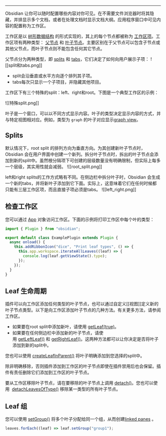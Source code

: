 
---
Obsidian 让你可以随时配置哪些内容对你可见。在不需要文件浏览器时将其隐藏，并排显示多个文档，或者在处理文档时显示文档大纲。应用程序窗口中可见内容的配置称为工作区。

工作区是以 [树形数据结构](https://en.wikipedia.org/wiki/Tree_(data_structure)) 的形式实现的，其上的每个节点都被称为 [工作区项](https://docs.obsidian.md/Reference/TypeScript+API/WorkspaceItem)。工作区项有两种类型： [父节点](https://docs.obsidian.md/Reference/TypeScript+API/WorkspaceParent) 和 [叶子节点](https://docs.obsidian.md/Reference/TypeScript+API/WorkspaceLeaf)。主要区别在于父节点可以包含子节点或其他父节点，而叶子节点则不能包含任何其它节点。

父节点分为两种类型，即 [splits](https://docs.obsidian.md/Reference/TypeScript+API/WorkspaceSplit) 和 [tabs](https://docs.obsidian.md/Reference/TypeScript+API/WorkspaceTabs)，它们决定了如何向用户展示子项：
![[split和tabs.png]]
- split会沿垂直或水平方向逐个排列其子项。
- tabs每次只显示一个子项目，并隐藏其他项目。

工作区下有三个特殊的split：left、right和root。下图是一个典型工作区的示例：

![[特殊split.png]]


叶子是一个窗口，可以以不同方式显示内容。叶子的类型决定显示内容的方式，并与特定视图相对应。例如，类型为 `graph` 的叶子对应显示[graph view](https://help.obsidian.md/Plugins/Graph+view)。

## Splits

默认情况下，root split 的排列方向为垂直方向。为其创建新叶子节点时，Obsidian 会在用户界面中创建一个新列。拆分叶子节点时，拆出的叶子节点会添加到新的split中。虽然根分隔项下可创建的层级数量没有明确限制，但实际上每多一个层级，其实用性就会减弱。
![[root_split.png]]

left和right splits的工作方式略有不同。在侧边栏中拆分叶子时，Obsidian 会生成一个新的tabs，并将新叶子添加到它下面。实际上，这意味着它们在任何时候都只能有三层工作区项，而且直接子项必须是tabs。
![[left_right.png]]
## 检查工作区

您可以通过 [App](https://docs.obsidian.md/Reference/TypeScript+API/App) 对象访问工作区。下面的示例将打印工作区中每个叶的类型：

```ts
import { Plugin } from "obsidian";

export default class ExamplePlugin extends Plugin {
  async onload() {
    this.addRibbonIcon("dice", "Print leaf types", () => {
      this.app.workspace.iterateAllLeaves((leaf) => {
        console.log(leaf.getViewState().type);
      });
    });
  }
}
```

## Leaf 生命周期

插件可以向工作区添加任何类型的叶子节点，也可以通过自定义[[视图]]定义新的叶子节点类型。以下是向工作区添加叶子节点的几种方法。有关更多方法，请参阅工作区。

- 如果要在root split中添加新叶，请使用 [getLeaf(true)](https://docs.obsidian.md/Reference/TypeScript+API/Workspace/getLeaf)。
- 如果要在任何侧边栏中添加新的叶子节点，请使用 [getLeftLeaf()](https://docs.obsidian.md/Reference/TypeScript+API/Workspace/getLeftLeaf) 和 [getRightLeaf()](https://docs.obsidian.md/Reference/TypeScript+API/Workspace/getRightLeaf)。这两种方法都可以让你决定是否将叶子添加到新的split中。

您也可以使用 [createLeafInParent()](https://docs.obsidian.md/Reference/TypeScript+API/Workspace/createLeafInParent) 将叶子明确添加到您选择的split中。

除非明确移除，否则插件添加到工作区的叶子节点即使在插件禁用后也会保留。插件有责任删除它们添加到工作区的叶子节点。

要从工作区移除叶子节点，请在要移除的叶子节点上调用 [detach()](https://docs.obsidian.md/Reference/TypeScript+API/WorkspaceLeaf/detach)。您也可以使用  [detachLeavesOfType()](https://docs.obsidian.md/Reference/TypeScript+API/Workspace/detachLeavesOfType) 移除某一类型的所有叶子节点。

## Leaf 组

您可以使用 [setGroup()](https://docs.obsidian.md/Reference/TypeScript+API/WorkspaceLeaf/setGroup) 将多个叶子分配给同一个组，从而创建[linked panes](https://help.obsidian.md/User+interface/Workspace/Panes/Linked+pane) 。

```ts
leaves.forEach((leaf) => leaf.setGroup("group1");
```